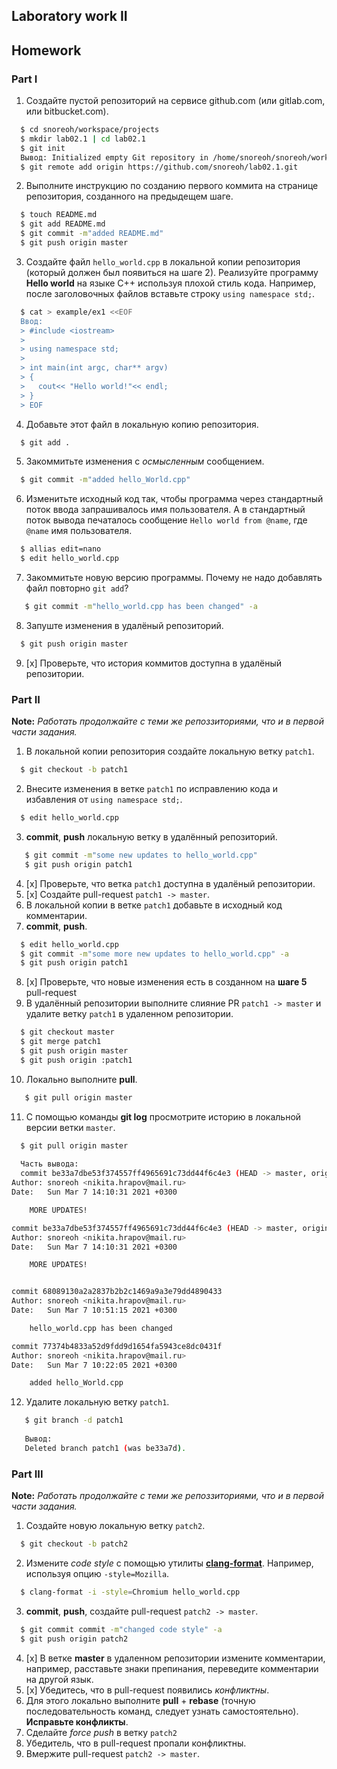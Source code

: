 ## Laboratory work II

## Homework

### Part I

1. Создайте пустой репозиторий на сервисе github.com (или gitlab.com, или bitbucket.com).
```sh
  $ cd snoreoh/workspace/projects
  $ mkdir lab02.1 | cd lab02.1
  $ git init 
  Вывод: Initialized empty Git repository in /home/snoreoh/snoreoh/workspace/projects/lab02.1/.git/
  $ git remote add origin https://github.com/snoreoh/lab02.1.git
```
2. Выполните инструкцию по созданию первого коммита на странице репозитория, созданного на предыдещем шаге.
```sh
  $ touch README.md
  $ git add README.md
  $ git commit -m"added README.md"
  $ git push origin master
```
3. Создайте файл `hello_world.cpp` в локальной копии репозитория (который должен был появиться на шаге 2). Реализуйте программу **Hello world** на языке C++ используя плохой стиль кода. Например, после заголовочных файлов вставьте строку `using namespace std;`.
```sh
  $ cat > example/ex1 <<EOF
  Ввод:  
  > #include <iostream>
  > 
  > using namespace std;
  > 
  > int main(int argc, char** argv)
  > {
  >   cout<< "Hello world!"<< endl;
  > }
  > EOF
```
																						
4. Добавьте этот файл в локальную копию репозитория.
```sh
  $ git add .
```
5. Закоммитьте изменения с *осмысленным* сообщением.
```sh
  $ git commit -m"added hello_World.cpp"
```
6. Изменитьте исходный код так, чтобы программа через стандартный поток ввода запрашивалось имя пользователя. А в стандартный поток вывода печаталось сообщение `Hello world from @name`, где `@name` имя пользователя.
```sh
  $ allias edit=nano
  $ edit hello_world.cpp 
```
7. Закоммитьте новую версию программы. Почему не надо добавлять файл повторно `git add`?
```sh
   $ git commit -m"hello_world.cpp has been changed" -a
```
 
8. Запуште изменения в удалёный репозиторий.
```sh
  $ git push origin master
```
9. [x] Проверьте, что история коммитов доступна в удалёный репозитории.

### Part II

**Note:** *Работать продолжайте с теми же репоззиториями, что и в первой части задания.*
1. В локальной копии репозитория создайте локальную ветку `patch1`.
```sh
  $ git сheckout -b patch1
```
2. Внесите изменения в ветке `patch1` по исправлению кода и избавления от `using namespace std;`.
```sh
  $ edit hello_world.cpp
```
3. **commit**, **push** локальную ветку в удалённый репозиторий.
```sh
   $ git commit -m"some new updates to hello_world.cpp"
   $ git push origin patch1 
```
4. [x] Проверьте, что ветка `patch1` доступна в удалёный репозитории. 
5. [x] Cоздайте pull-request `patch1 -> master`.
6. В локальной копии в ветке `patch1` добавьте в исходный код комментарии.
7. **commit**, **push**.
```sh
  $ edit hello_world.cpp 
  $ git commit -m"some more new updates to hello_world.cpp" -a
  $ git push origin patch1
```
8. [x] Проверьте, что новые изменения есть в созданном на **шаге 5** pull-request
9. В удалённый репозитории выполните  слияние PR `patch1 -> master` и удалите ветку `patch1` в удаленном репозитории.
```sh
  $ git checkout master
  $ git merge patch1
  $ git push origin master
  $ git push origin :patch1
```
10. Локально выполните **pull**.
```sh
   $ git pull origin master 
```

11. С помощью команды **git log** просмотрите историю в локальной версии ветки `master`.
```sh
  $ git pull origin master
  
  Часть вывода:
  commit be33a7dbe53f374557ff4965691c73dd44f6c4e3 (HEAD -> master, origin/master, patch1)
Author: snoreoh <nikita.hrapov@mail.ru>
Date:   Sun Mar 7 14:10:31 2021 +0300

    MORE UPDATES!

commit be33a7dbe53f374557ff4965691c73dd44f6c4e3 (HEAD -> master, origin/master, patch1)
Author: snoreoh <nikita.hrapov@mail.ru>
Date:   Sun Mar 7 14:10:31 2021 +0300

    MORE UPDATES!


commit 68089130a2a2837b2b2c1469a9a3e79dd4890433
Author: snoreoh <nikita.hrapov@mail.ru>
Date:   Sun Mar 7 10:51:15 2021 +0300

    hello_world.cpp has been changed

commit 77374b4833a52d9fdd9d1654fa5943ce8dc0431f
Author: snoreoh <nikita.hrapov@mail.ru>
Date:   Sun Mar 7 10:22:05 2021 +0300

    added hello_World.cpp
```
 12. Удалите локальную ветку `patch1`.
```sh
   $ git branch -d patch1
   
   Вывод:
   Deleted branch patch1 (was be33a7d).
```

### Part III

**Note:** *Работать продолжайте с теми же репоззиториями, что и в первой части задания.*
1. Создайте новую локальную ветку `patch2`.
```sh
  $ git checkout -b patch2
```
2. Измените *code style* с помощью утилиты [**clang-format**](http://clang.llvm.org/docs/ClangFormat.html). Например, используя опцию `-style=Mozilla`.
```sh
  $ clang-format -i -style=Chromium hello_world.cpp
```
3. **commit**, **push**, создайте pull-request `patch2 -> master`.
```sh
  $ git commit commit -m"changed code style" -a
  $ git push origin patch2
```
4. [x] В ветке **master** в удаленном репозитории измените комментарии, например, расставьте знаки препинания, переведите комментарии на другой язык.
5. [x] Убедитесь, что в pull-request появились *конфликтны*.
6. Для этого локально выполните **pull** + **rebase** (точную последовательность команд, следует узнать самостоятельно). **Исправьте конфликты**.
7. Сделайте *force push* в ветку `patch2`
8. Убедитель, что в pull-request пропали конфликтны. 
9. Вмержите pull-request `patch2 -> master`.
